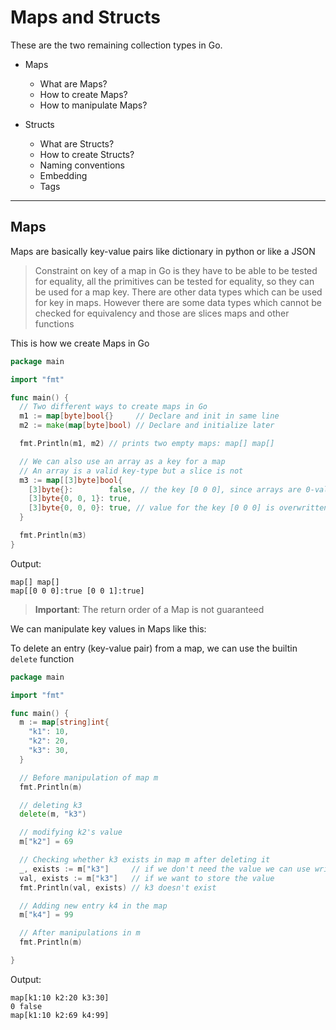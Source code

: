 # Maps and Structs

These are the two remaining collection types in Go.

- Maps
  - What are Maps?
  - How to create Maps?
  - How to manipulate Maps?

- Structs
  - What are Structs?
  - How to create Structs?
  - Naming conventions
  - Embedding
  - Tags

---

## Maps

Maps are basically key-value pairs like dictionary in python or like a JSON

> Constraint on key of a map in Go is they have to be able to be tested for equality, all the primitives can be tested
> for equality, so they can be used for a map key. There are other data types which can be used for key in maps.
> However there are some data types which cannot be checked for equivalency and those are slices maps and other
> functions

This is how we create Maps in Go

```go
package main

import "fmt"

func main() {
  // Two different ways to create maps in Go
  m1 := map[byte]bool{}     // Declare and init in same line
  m2 := make(map[byte]bool) // Declare and initialize later

  fmt.Println(m1, m2) // prints two empty maps: map[] map[]

  // We can also use an array as a key for a map
  // An array is a valid key-type but a slice is not
  m3 := map[[3]byte]bool{
    [3]byte{}:        false, // the key [0 0 0], since arrays are 0-valued by default
    [3]byte{0, 0, 1}: true,
    [3]byte{0, 0, 0}: true, // value for the key [0 0 0] is overwritten
  }

  fmt.Println(m3)
}
```

Output:

```
map[] map[]
map[[0 0 0]:true [0 0 1]:true]
```

> **Important**: The return order of a Map is not guaranteed

We can manipulate key values in Maps like this:

To delete an entry (key-value pair) from a map, we can use the builtin `delete` function

```go
package main

import "fmt"

func main() {
  m := map[string]int{
    "k1": 10,
    "k2": 20,
    "k3": 30,
  }

  // Before manipulation of map m
  fmt.Println(m)

  // deleting k3
  delete(m, "k3")

  // modifying k2's value
  m["k2"] = 69

  // Checking whether k3 exists in map m after deleting it
  _, exists := m["k3"]     // if we don't need the value we can use write only operator
  val, exists := m["k3"]   // if we want to store the value
  fmt.Println(val, exists) // k3 doesn't exist

  // Adding new entry k4 in the map
  m["k4"] = 99

  // After manipulations in m
  fmt.Println(m)

}
```

Output:

```
map[k1:10 k2:20 k3:30]
0 false
map[k1:10 k2:69 k4:99]
```
